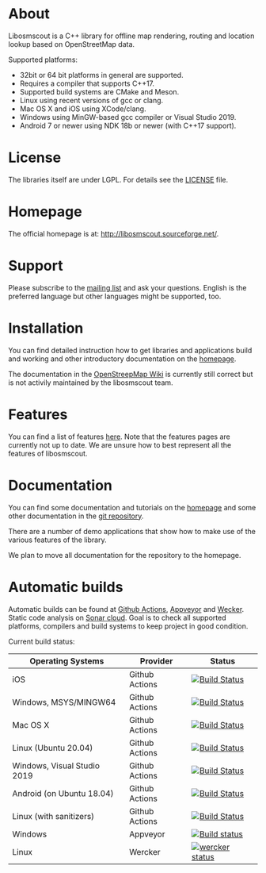 # About

Libosmscout is a C++ library for offline map rendering, routing and location lookup
based on OpenStreetMap data.

Supported platforms:
* 32bit or 64 bit platforms in general are supported.
* Requires a compiler that supports C++17.
* Supported build systems are CMake and Meson.
* Linux using recent versions of gcc or clang.
* Mac OS X and iOS using XCode/clang.
* Windows using MinGW-based gcc compiler or Visual Studio 2019.
* Android 7 or newer using NDK 18b or newer (with C++17 support).

# License

The libraries itself are under LGPL. For details see the [LICENSE](/LICENSE) file.

# Homepage

The official homepage is at: http://libosmscout.sourceforge.net/.

# Support

Please subscribe to the [mailing list](https://sourceforge.net/p/libosmscout/mailman/libosmscout-development/)
and ask your questions. English is the preferred language but other languages might be supported,
too.

# Installation

You can find detailed instruction how to get libraries and applications
build and working and other introductory documentation on the
[homepage](http://libosmscout.sourceforge.net/documentation/).

The documentation in the [OpenStreepMap Wiki](http://wiki.openstreetmap.org/wiki/Libosmscout)
is currently still correct but is not activily maintained by the
libosmscout team.

# Features

You can find a list of features [here](http://libosmscout.sourceforge.net/features/).
Note that the features pages are currently not up to date. We are unsure how to
best represent all the features of libosmscout.

# Documentation

You can find some documentation and tutorials on the [homepage](http://libosmscout.sourceforge.net)
and some other documentation in the [git repository](/Documentation/).

There are a number of demo applications that show how to make use of the various
features of the library.

We plan to move all documentation for the repository to the homepage.

# Automatic builds

Automatic builds can be found at [Github Actions](https://github.com/Framstag/libosmscout/actions),
[Appveyor](https//ci.appveyor.com/project/Framstag/libosmscout) and [Wecker](https://app.wercker.com/project/byKey/39a4ba230c28d1d9e4ecae6158b283e8).
Static code analysis on [Sonar cloud](https://sonarcloud.io/dashboard?id=Framstag_libosmscout).
Goal is to check all supported platforms, compilers and build systems to keep project in good condition.

Current build status:

|Operating Systems|Provider|Status|
|-----------------|--------|------|
|iOS|Github Actions|[![Build Status](https://github.com/Framstag/libosmscout/actions/workflows/build_and%20test_on_ios.yml/badge.svg)](https://github.com/Framstag/libosmscout/actions/workflows/build_and%20test_on_ios.yml)|
|Windows, MSYS/MINGW64|Github Actions|[![Build Status](https://github.com/Framstag/libosmscout/actions/workflows/build_and%20test_on_msys.yml/badge.svg)](https://github.com/Framstag/libosmscout/actions/workflows/build_and%20test_on_msys.yml)|
|Mac OS X|Github Actions|[![Build Status](https://github.com/Framstag/libosmscout/actions/workflows/build_and%20test_on_osx.yml/badge.svg)](https://github.com/Framstag/libosmscout/actions/workflows/build_and%20test_on_osx.yml)|
|Linux (Ubuntu 20.04)|Github Actions|[![Build Status](https://github.com/Framstag/libosmscout/actions/workflows/build_and%20test_on_ubuntu_20_04.yml/badge.svg)](https://github.com/Framstag/libosmscout/actions/workflows/build_and%20test_on_ubuntu_20_04.yml)|
|Windows, Visual Studio 2019|Github Actions|[![Build Status](https://github.com/Framstag/libosmscout/actions/workflows/build_and%20test_on_vs2019.yml/badge.svg)](https://github.com/Framstag/libosmscout/actions/workflows/build_and%20test_on_vs2019.yml)|
|Android (on Ubuntu 18.04)|Github Actions|[![Build Status](https://github.com/Framstag/libosmscout/actions/workflows/build_on_ubuntu_18_04_qt_android.yml/badge.svg)](https://github.com/Framstag/libosmscout/actions/workflows/build_on_ubuntu_18_04_qt_android.yml)|
|Linux (with sanitizers)|Github Actions|[![Build Status](https://github.com/Framstag/libosmscout/actions/workflows/sanitize_on_ubuntu_20_04.yml/badge.svg)](https://github.com/Framstag/libosmscout/actions/workflows/sanitize_on_ubuntu_20_04.yml)|
|Windows|Appveyor|[![Build status](https://ci.appveyor.com/api/projects/status/s38jd7v5cwhwra8t?svg=true)](https://ci.appveyor.com/project/Framstag/libosmscout)|
|Linux|Wercker|[![wercker status](https://app.wercker.com/status/39a4ba230c28d1d9e4ecae6158b283e8/s/master "wercker status")](https://app.wercker.com/project/byKey/39a4ba230c28d1d9e4ecae6158b283e8)|
